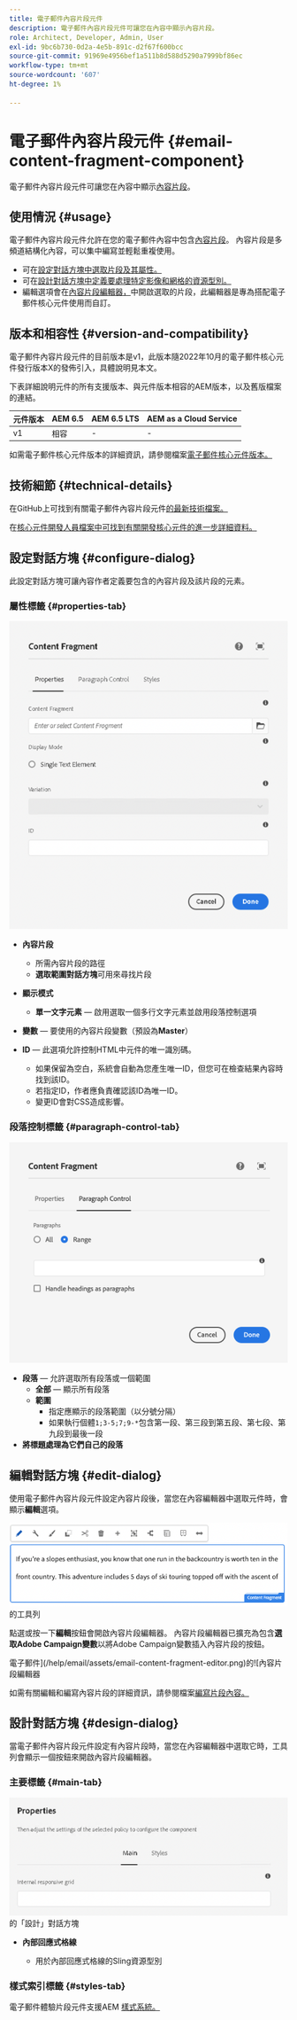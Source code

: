 ```yaml
---
title: 電子郵件內容片段元件
description: 電子郵件內容片段元件可讓您在內容中顯示內容片段。
role: Architect, Developer, Admin, User
exl-id: 9bc6b730-0d2a-4e5b-891c-d2f67f600bcc
source-git-commit: 91969e4956bef1a511b8d588d5290a7999bf86ec
workflow-type: tm+mt
source-wordcount: '607'
ht-degree: 1%

---
```



# 電子郵件內容片段元件 {#email-content-fragment-component}

電子郵件內容片段元件可讓您在內容中顯示[內容片段](https://experienceleague.adobe.com/docs/experience-manager-cloud-service/assets/content-fragments/content-fragments.html)。

## 使用情況 {#usage}

電子郵件內容片段元件允許在您的電子郵件內容中包含[內容片段](https://experienceleague.adobe.com/docs/experience-manager-cloud-service/assets/content-fragments/content-fragments.html)。 內容片段是多頻道結構化內容，可以集中編寫並輕鬆重複使用。

* 可在[設定對話方塊中選取片段及其屬性。](#configure-dialog)
* 可在[設計對話方塊中定義要處理特定影像和網格的資源型別。](#design-dialog)
* 編輯選項會在[內容片段編輯器，](#edit-dialog)中開啟選取的片段，此編輯器是專為搭配電子郵件核心元件使用而自訂。

## 版本和相容性 {#version-and-compatibility}

電子郵件內容片段元件的目前版本是v1，此版本隨2022年10月的電子郵件核心元件發行版本X的發佈引入，具體說明見本文。

下表詳細說明元件的所有支援版本、與元件版本相容的AEM版本，以及舊版檔案的連結。

| 元件版本 | AEM 6.5 | AEM 6.5 LTS | AEM as a Cloud Service  |
|---|---|---|---|
| v1 | 相容 | - | - |

如需電子郵件核心元件版本的詳細資訊，請參閱檔案[電子郵件核心元件版本。](/help/email/versions.md)

## 技術細節 {#technical-details}

在GitHub上可找到有關電子郵件內容片段元件[的最新技術檔案。](https://adobe.com/go/aem_cmp_tech_email_cf_v1)

在[核心元件開發人員檔案中可找到有關開發核心元件的進一步詳細資料。](/help/developing/overview.md)

## 設定對話方塊 {#configure-dialog}

此設定對話方塊可讓內容作者定義要包含的內容片段及該片段的元素。

### 屬性標籤 {#properties-tab}

![電子郵件內容片段元件](/help/email/assets/email-content-fragment-edit-properties.png)

* **內容片段**

   * 所需內容片段的路徑
   * **選取範圍對話方塊**&#x200B;可用來尋找片段

* **顯示模式**
   * **單一文字元素** — 啟用選取一個多行文字元素並啟用段落控制選項
* **變數** — 要使用的內容片段變數（預設為&#x200B;**Master**）

* **ID** — 此選項允許控制HTML中元件的唯一識別碼。
   * 如果保留為空白，系統會自動為您產生唯一ID，但您可在檢查結果內容時找到該ID。
   * 若指定ID，作者應負責確認該ID為唯一ID。
   * 變更ID會對CSS造成影響。

### 段落控制標籤 {#paragraph-control-tab}

![電子郵件內容片段元件](/help/assets/content-fragment-edit-paragraph.png)

* **段落** — 允許選取所有段落或一個範圍
   * **全部** — 顯示所有段落
   * **範圍**
      * 指定應顯示的段落範圍（以分號分隔）
      * 如果執行個體`1;3-5;7;9-*`包含第一段、第三段到第五段、第七段、第九段到最後一段
* **將標題處理為它們自己的段落**

## 編輯對話方塊 {#edit-dialog}

使用電子郵件內容片段元件設定內容片段後，當您在內容編輯器中選取元件時，會顯示&#x200B;**編輯**&#x200B;選項。

![電子郵件內容片段元件](/help/email/assets/email-content-fragment-edit-toolbar.png)的工具列

點選或按一下&#x200B;**編輯**&#x200B;按鈕會開啟內容片段編輯器。 內容片段編輯器已擴充為包含&#x200B;**選取Adobe Campaign變數**&#x200B;以將Adobe Campaign變數插入內容片段的按鈕。

電子郵件](/help/email/assets/email-content-fragment-editor.png)的![內容片段編輯器

如需有關編輯和編寫內容片段的詳細資訊，請參閱檔案[編寫片段內容。](https://experienceleague.adobe.com/docs/experience-manager-cloud-service/content/assets/content-fragments/content-fragments-variations.html)

## 設計對話方塊 {#design-dialog}

當電子郵件內容片段元件設定有內容片段時，當您在內容編輯器中選取它時，工具列會顯示一個按鈕來開啟內容片段編輯器。


### 主要標籤 {#main-tab}

![電子郵件內容片段元件](/help/email/assets/email-content-fragment-design.png)的「設計」對話方塊

* **內部回應式格線**

   * 用於內部回應式格線的Sling資源型別

### 樣式索引標籤 {#styles-tab}

電子郵件體驗片段元件支援AEM [樣式系統。](/help/get-started/authoring.md#component-styling)
